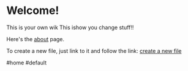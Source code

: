 # Welcome!

This is your own wik
This ishow you change stuff!!

Here's the [about](about) page.

To create a new file, just link to it and follow the link: [create a new file](filename)

#home #default